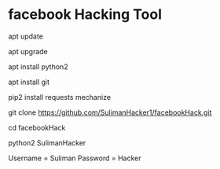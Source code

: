 # facebook Hacking Tool

apt update 

apt upgrade 

apt install python2

apt install git 

pip2 install requests mechanize 

git clone https://github.com/SulimanHacker1/facebookHack.git

cd facebookHack 

python2 SulimanHacker

 Username = Suliman
 Password = Hacker
